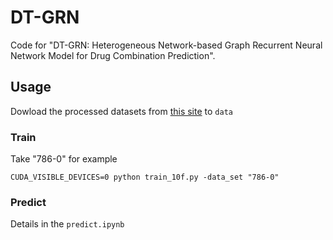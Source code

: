 # DT-GRN

Code for "DT-GRN: Heterogeneous Network-based Graph Recurrent Neural Network Model for Drug Combination Prediction".

## Usage

Dowload the processed datasets from [this site](https://drugcomb.org/) to `data`

### Train

Take "786-0" for example

```
CUDA_VISIBLE_DEVICES=0 python train_10f.py -data_set "786-0"
```

### Predict

Details in the `predict.ipynb`
